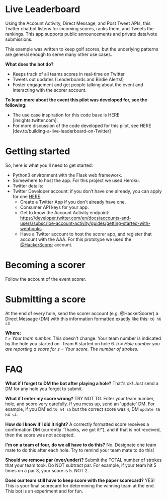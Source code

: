 Live Leaderboard
=================

Using the Account Activity, Direct Message, and Post Tweet APIs, this Twitter chatbot listens for incoming scores, ranks them, and Tweets the rankings. This app supports public announcements and private data/vote submissions.

This example was written to keep golf scores, but the underlying patterns are general enough to serve many other use cases. 

**What does the bot do?**
+ Keeps track of all teams scores in real-time on Twitter
+ Tweets out updates (Leaderboards and Birdie Alerts!) 
+ Foster engagement and get people talking about the event and interacting with the scorer account. 

**To learn more about the event this pilot was developed for, see the following:** 
+ The use case inspiration for this code base is HERE [insights.twitter.com].
+ For more discussion of the code developed for this pilot, see HERE [dev.to/building-a-live-leaderboard-on-Twitter]

Getting started 
===============

So, here is what you'll need to get started:

+ Python3 environment with the Flask web framework.
+ Somewhere to host the app. For this project we used Heroku.
+ Twitter details:
+ Twitter Developer account: if you don’t have one already, you can apply for one [HERE]().
  + Create a Twitter App if you don't already have one.
  + Consumer API keys for your app. 
  + Get to know the Account Activity endpoint: https://developer.twitter.com/en/docs/accounts-and-users/subscribe-account-activity/guides/getting-started-with-webhooks
  + Have a Twitter account to host the scorer app, and register that account with the AAA. For this prototype we used the [@HackerScorer](https://twitter.com/HackerScorer) account. 

Becoming a scorer
=================
Follow the account of the event scorer. 

Submitting a score
==================

At the end of every hole, send the scorer account (e.g. @HackerScorer) a Direct Message (DM) with this information formatted exactly like this: ```t6 h6 s3```

**Where:**  
*t = Your team number.* This doesn't change. Your team number is indicated by the hole you started on. Team 6 started on hole 6.
*h = Hole number you are reporting a score for*
*s = Your score. The number of strokes.*


FAQ
===

**What if I forget to DM the bot after playing a hole?** 
That's ok! Just send a DM for any hole you forgot to submit. 

**What if I enter my score wrong?**
TRY NOT TO. Enter your team number, hole, and score very carefully. If you mess up, send an 'update' DM. For example, if you DM'ed ```t6 h4 s5``` but the correct score was ```4```, DM ```update t6 h4 s4```. 

**How do I know if I did it right?** 
A correctly formatted score receives a confirmation DM (currently 'Thanks, we got it!"), and if that is not received, then the score was not accepted. 

**I'm on a team of four, do we all have to do this?**
No. Designate one team mate to do this after each hole. Try to remind your team mate to do this!

**Should we remove par (over/under)?**
Submit the TOTAL number of strokes that your team took. Do NOT subtract par. For example, if your team hit 5 times on a par 3, your score is 5. NOT 2.

**Does our team still have to keep score with the paper scorecard?**
YES! This is your final scorecard for determining the winning team at the end. This bot is an experiment and for fun.





